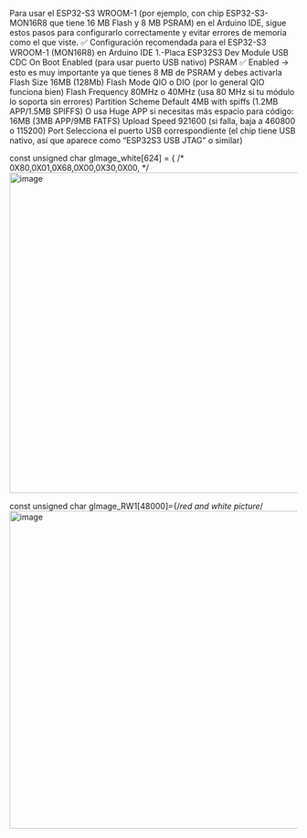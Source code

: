 Para usar el ESP32-S3 WROOM-1 (por ejemplo, con chip ESP32-S3-MON16R8 que tiene 16 MB Flash y 8 MB PSRAM)
en el Arduino IDE, sigue estos pasos para configurarlo correctamente y evitar errores de memoria como el que viste.
✅ Configuración recomendada para el ESP32-S3 WROOM-1 (MON16R8) en Arduino IDE
1.-Placa
ESP32S3 Dev Module
USB CDC On Boot
Enabled (para usar puerto USB nativo)
PSRAM
✅ Enabled → esto es muy importante ya que tienes 8 MB de PSRAM y debes activarla
Flash Size
16MB (128Mb)
Flash Mode
QIO o DIO (por lo general QIO funciona bien)
Flash Frequency
80MHz o 40MHz (usa 80 MHz si tu módulo lo soporta sin errores)
Partition Scheme
Default 4MB with spiffs (1.2MB APP/1.5MB SPIFFS)
O usa Huge APP si necesitas más espacio para código: 16MB (3MB APP/9MB FATFS)
Upload Speed
921600 (si falla, baja a 460800 o 115200)
Port
Selecciona el puerto USB correspondiente (el chip tiene USB nativo, así que aparece como “ESP32S3 USB JTAG” o similar)

const unsigned char gImage_white[624] = { /* 0X80,0X01,0X68,0X00,0X30,0X00, */
<img width="918" height="562" alt="image" src="https://github.com/user-attachments/assets/7988d1bf-ce37-47d4-a488-7eb16a93d3e5" />

const unsigned char gImage_RW1[48000]={/*red and white picture*/
<img width="919" height="557" alt="image" src="https://github.com/user-attachments/assets/28c4c1ab-f97a-4fe3-80ad-827fe85dcaae" />


